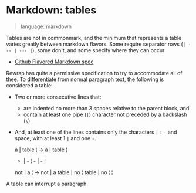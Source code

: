 # Markdown: tables

> language: markdown

Tables are not in commonmark, and the minimum that represents a table varies greatly
between markdown flavors. Some require separator rows (`| --- | --- |`), some don't, and
some specify where they can occur

- [Github Flavored Markdown spec](https://github.github.com/gfm/#tables-extension-)

Rewrap has quite a permissive specification to try to accommodate all of thee. To
differentiate from normal paragraph text, the following is considered a table:
- Two or more consecutive lines that:
    - are indented no more than 3 spaces relative to the parent block, and
    - contain at least one pipe (`|`) character not preceded by a backslash (`\`)
- And, at least one of the lines contains only the characters `|` `:` `-` and space, with
  at least 1 `|` and one `-`.

    a | table                  ¦      ->      a | table                  ¦
    - | -                      ¦              - | -                      ¦

    not   | a                  ¦      ->      not   | a table | no       ¦
    table | no                 ¦                                         ¦

A table can interrupt a paragraph.
